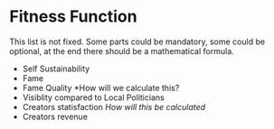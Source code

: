 # Fitness Function

This list is not fixed. Some parts could be mandatory, some could be optional, at the end there should be a mathematical formula.

* Self Sustainability
* Fame
* Fame Quality *How will we calculate this?
* Visiblity compared to Local Politicians
* Creators statisfaction *How will this be calculated*
* Creators revenue
